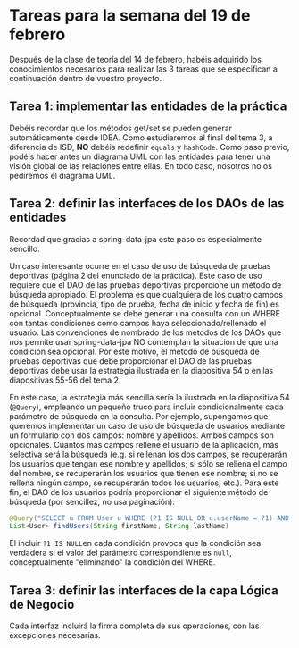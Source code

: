 # Tareas para la semana del 19 de febrero

Después de la clase de teoría del 14 de febrero, habéis adquirido los conocimientos necesarios para realizar las 3 tareas que se especifican a continuación dentro de vuestro proyecto.

## Tarea 1: implementar las entidades de la práctica

Debéis recordar que los métodos get/set se pueden generar automáticamente desde IDEA. Como estudiaremos al final del tema 3, a diferencia de ISD, **NO** debéis redefinir `equals` y `hashCode`. Como paso previo, podéis hacer antes un diagrama UML con las entidades para tener una visión global de las relaciones entre ellas. En todo caso, nosotros no os pediremos el diagrama UML.

## Tarea 2: definir las interfaces de los DAOs de las entidades

Recordad que gracias a spring-data-jpa este paso es especialmente sencillo. 

Un caso interesante ocurre en el caso de uso de búsqueda de pruebas deportivas (página 2 del enunciado de la práctica). Este caso de uso requiere que el DAO de las pruebas deportivas proporcione un método de búsqueda apropiado. El problema es que cualquiera de los cuatro campos de búsqueda (provincia, tipo de prueba, fecha de inicio y fecha de fin) es opcional. Conceptualmente se debe generar una consulta con un WHERE con tantas condiciones como campos haya seleccionado/rellenado el usuario. Las convenciones de nombrado de los métodos de los DAOs que nos permite usar spring-data-jpa NO contemplan la situación de que una condición sea opcional. Por este motivo, el método de búsqueda de pruebas deportivas que debe proporcionar el DAO de las pruebas deportivas debe usar la estrategia ilustrada en la diapositiva 54 o en las diapositivas 55-56 del tema 2. 

En este caso, la estrategia más sencilla sería la ilustrada en la diapositiva 54 (`@Query`), empleando un pequeño truco para incluir condicionalmente cada parámetro de búsqueda en la consulta. Por ejemplo, supongamos que queremos implementar un caso de uso de búsqueda de usuarios mediante un formulario con dos campos: nombre y apellidos. Ambos campos son opcionales. Cuantos más campos rellene el usuario de la aplicación, más selectiva será la búsqueda (e.g. si rellenan los dos campos, se recuperarán los usuarios que tengan ese nombre y apellidos; si sólo se rellena el campo del nombre, se recuperarán los usuarios que tienen ese nombre; si no se rellena ningún campo, se recuperarán todos los usuarios; etc.). Para este fin, el DAO de los usuarios podría proporcionar el siguiente método de búsqueda (por sencillez, no usa paginación):

```java
@Query("SELECT u FROM User u WHERE (?1 IS NULL OR u.userName = ?1) AND (?1 IS NULL OR u.lastName = ?2) ORDER BY lastName")
List<User> findUsers(String firstName, String lastName)
```

El incluir `?1 IS NULL`en cada condición provoca que la condición sea verdadera si el valor del parámetro correspondiente es `null`, conceptualmente "eliminando" la condición del WHERE.

## Tarea 3: definir las interfaces de la capa Lógica de Negocio

Cada interfaz incluirá la firma completa de sus operaciones, con las excepciones necesarias.